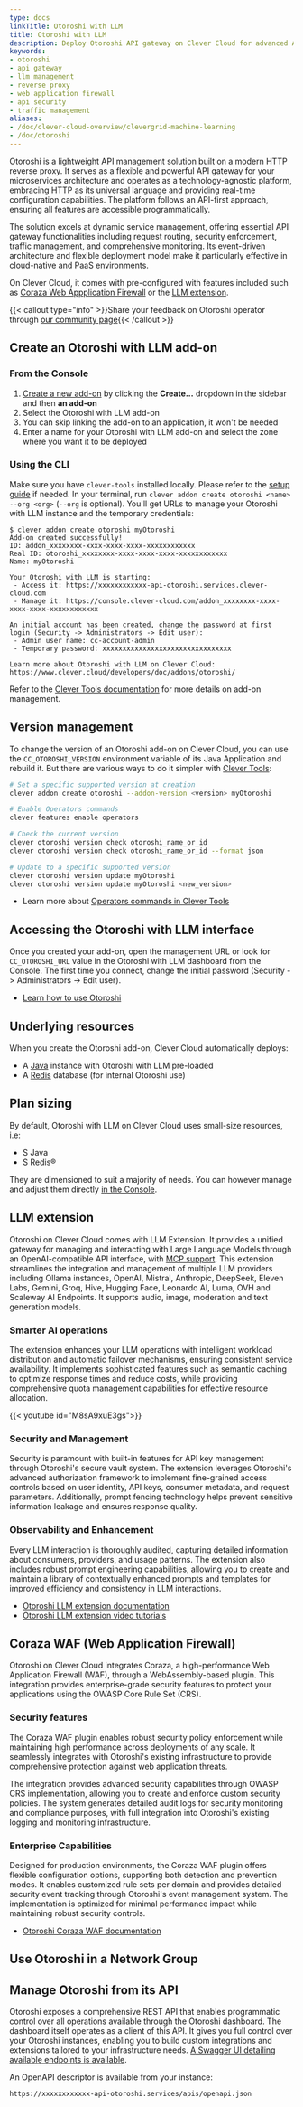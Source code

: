 ```yaml
---
type: docs
linkTitle: Otoroshi with LLM
title: Otoroshi with LLM
description: Deploy Otoroshi API gateway on Clever Cloud for advanced API management, security, traffic control, and LLM models management
keywords:
- otoroshi
- api gateway
- llm management
- reverse proxy
- web application firewall
- api security
- traffic management
aliases:
- /doc/clever-cloud-overview/clevergrid-machine-learning
- /doc/otoroshi
---
```


Otoroshi is a lightweight API management solution built on a modern HTTP reverse proxy. It serves as a flexible and powerful API gateway for your microservices architecture and operates as a technology-agnostic platform, embracing HTTP as its universal language and providing real-time configuration capabilities. The platform follows an API-first approach, ensuring all features are accessible programmatically.

The solution excels at dynamic service management, offering essential API gateway functionalities including request routing, security enforcement, traffic management, and comprehensive monitoring. Its event-driven architecture and flexible deployment model make it particularly effective in cloud-native and PaaS environments.

On Clever Cloud, it comes with pre-configured with features included such as [Coraza Web Appplication Firewall](#coraza-waf-web-application-firewall) or the [LLM extension](#llm-extension).

{{< callout type="info" >}}Share your feedback on Otoroshi operator through [our community page](https://github.com/CleverCloud/Community/discussions/categories/otoroshi){{< /callout >}}

## Create an Otoroshi with LLM add-on

### From the Console

1. [Create a new add-on](https://console.clever-cloud.com/users/me/addons/new) by clicking the **Create…** dropdown in the sidebar and then **an add-on**
2. Select the Otoroshi with LLM add-on
3. You can skip linking the add-on to an application, it won't be needed
4. Enter a name for your Otoroshi with LLM add-on and select the zone where you want it to be deployed

### Using the CLI

Make sure you have `clever-tools` installed locally. Please refer to the [setup guide](/doc/cli/install/) if needed. In your terminal, run `clever addon create otoroshi <name> --org <org>` (`--org` is optional). You'll get URLs to manage your Otoroshi with LLM instance and the temporary credentials:

```
$ clever addon create otoroshi myOtoroshi
Add-on created successfully!
ID: addon_xxxxxxxx-xxxx-xxxx-xxxx-xxxxxxxxxxxx
Real ID: otoroshi_xxxxxxxx-xxxx-xxxx-xxxx-xxxxxxxxxxxx
Name: myOtoroshi

Your Otoroshi with LLM is starting:
 - Access it: https://xxxxxxxxxxxx-api-otoroshi.services.clever-cloud.com
 - Manage it: https://console.clever-cloud.com/addon_xxxxxxxx-xxxx-xxxx-xxxx-xxxxxxxxxxxx

An initial account has been created, change the password at first login (Security -> Administrators -> Edit user):
 - Admin user name: cc-account-admin
 - Temporary password: xxxxxxxxxxxxxxxxxxxxxxxxxxxxxxxx

Learn more about Otoroshi with LLM on Clever Cloud: https://www.clever.cloud/developers/doc/addons/otoroshi/
```

Refer to the [Clever Tools documentation](/doc/cli/addons/) for more details on add-on management.

## Version management

To change the version of an Otoroshi add-on on Clever Cloud, you can use the `CC_OTOROSHI_VERSION` environment variable of its Java Application and rebuild it. But there are various ways to do it simpler with [Clever Tools](/doc/cli/):

```bash
# Set a specific supported version at creation
clever addon create otoroshi --addon-version <version> myOtoroshi

# Enable Operators commands
clever features enable operators

# Check the current version
clever otoroshi version check otoroshi_name_or_id
clever otoroshi version check otoroshi_name_or_id --format json

# Update to a specific supported version
clever otoroshi version update myOtoroshi
clever otoroshi version update myOtoroshi <new_version>
```

- Learn more about [Operators commands in Clever Tools](/doc/cli/operators/)

## Accessing the Otoroshi with LLM interface

Once you created your add-on, open the management URL or look for `CC_OTOROSHI_URL` value in the Otoroshi with LLM dashboard from the Console. The first time you connect, change the initial password (Security -> Administrators -> Edit user).

* [Learn how to use Otoroshi](https://maif.github.io/otoroshi/manual/how-to-s/index.html)

## Underlying resources

When you create the Otoroshi add-on, Clever Cloud automatically deploys:

- A [Java](/doc/applications/java/java-jar/) instance with Otoroshi with LLM pre-loaded
- A [Redis](/doc/addons/postgresql/) database (for internal Otoroshi use)

## Plan sizing

By default, Otoroshi with LLM on Clever Cloud uses small-size resources, i.e:

- S Java
- S Redis®

They are dimensioned to suit a majority of needs. You can however manage and adjust them directly [in the Console](https://console.clever-cloud.com/).

## LLM extension

Otoroshi on Clever Cloud comes with LLM Extension. It provides a unified gateway for managing and interacting with Large Language Models through an OpenAI-compatible API interface, with [MCP support](https://www.clever-cloud.com/blog/company/2025/01/21/create-your-own-mcp-client-server-as-easy-as-1-2-3-with-otoroshi/). This extension streamlines the integration and management of multiple LLM providers including Ollama instances, OpenAI, Mistral, Anthropic, DeepSeek, Eleven Labs, Gemini, Groq, Hive, Hugging Face, Leonardo AI, Luma, OVH and Scaleway AI Endpoints. It supports audio, image, moderation and text generation models.

### Smarter AI operations
The extension enhances your LLM operations with intelligent workload distribution and automatic failover mechanisms, ensuring consistent service availability. It implements sophisticated features such as semantic caching to optimize response times and reduce costs, while providing comprehensive quota management capabilities for effective resource allocation.

{{< youtube id="M8sA9xuE3gs">}}

### Security and Management
Security is paramount with built-in features for API key management through Otoroshi's secure vault system. The extension leverages Otoroshi's advanced authorization framework to implement fine-grained access controls based on user identity, API keys, consumer metadata, and request parameters. Additionally, prompt fencing technology helps prevent sensitive information leakage and ensures response quality.

### Observability and Enhancement
Every LLM interaction is thoroughly audited, capturing detailed information about consumers, providers, and usage patterns. The extension also includes robust prompt engineering capabilities, allowing you to create and maintain a library of contextually enhanced prompts and templates for improved efficiency and consistency in LLM interactions.

- [Otoroshi LLM extension documentation](https://cloud-apim.github.io/otoroshi-llm-extension/docs/overview)
- [Otoroshi LLM extension video tutorials](https://www.youtube.com/watch?v=M8PbydxPw4A&list=PLNHaf5rXAx3FWk7dn2fKGwQXxeLCPhZCh)

## Coraza WAF (Web Application Firewall)

Otoroshi on Clever Cloud integrates Coraza, a high-performance Web Application Firewall (WAF), through a WebAssembly-based plugin. This integration provides enterprise-grade security features to protect your applications using the OWASP Core Rule Set (CRS).

### Security features
The Coraza WAF plugin enables robust security policy enforcement while maintaining high performance across deployments of any scale. It seamlessly integrates with Otoroshi's existing infrastructure to provide comprehensive protection against web application threats.

The integration provides advanced security capabilities through OWASP CRS implementation, allowing you to create and enforce custom security policies. The system generates detailed audit logs for security monitoring and compliance purposes, with full integration into Otoroshi's existing logging and monitoring infrastructure.

### Enterprise Capabilities
Designed for production environments, the Coraza WAF plugin offers flexible configuration options, supporting both detection and prevention modes. It enables customized rule sets per domain and provides detailed security event tracking through Otoroshi's event management system. The implementation is optimized for minimal performance impact while maintaining robust security controls.

- [Otoroshi Coraza WAF documentation](https://maif.github.io/otoroshi/manual/how-to-s/instantiate-waf-coraza.html)

## Use Otoroshi in a Network Group

## Manage Otoroshi from its API

Otoroshi exposes a comprehensive REST API that enables programmatic control over all operations available through the Otoroshi dashboard. The dashboard itself operates as a client of this API. It gives you full control over your Otoroshi instances, enabling you to build custom integrations and extensions tailored to your infrastructure needs. [A Swagger UI detailing available endpoints is available](https://maif.github.io/otoroshi/swagger-ui/index.html).

An OpenAPI descriptor is available from your instance:

```
https://xxxxxxxxxxxx-api-otoroshi.services/apis/openapi.json
```
